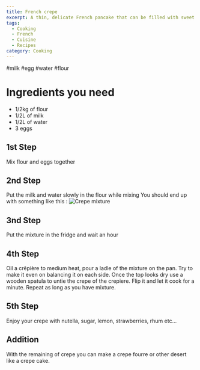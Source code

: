 ```yaml
---
title: French crepe
excerpt: A thin, delicate French pancake that can be filled with sweet or savory ingredients—perfect for any time of day.
tags:
  - Cooking
  - French
  - Cuisine
  - Recipes
category: Cooking
---
```

#milk #egg #water #flour
# Ingredients you need
- 1/2kg of flour
- 1/2L of milk
- 1/2L of water
- 3 eggs

## 1st Step
Mix flour and eggs together
## 2nd Step
Put the milk and water slowly in the flour while mixing
You should end up with something like this : 
![Crepe mixture](Crepe%20mixture.png)
## 3nd Step
Put the mixture in the fridge and wait an hour
## 4th Step
Oil a crêpière to medium heat, pour a ladle of the mixture on the pan.
Try to make it even on balancing it on each side. Once the top looks dry use a wooden spatula to untie the crepe of the crepiere. Flip it and let it cook for a minute. Repeat as long as you have mixture.
## 5th Step
Enjoy your crepe with nutella, sugar, lemon, strawberries, rhum etc...

## Addition
With the remaining of crepe you can make a crepe fourre or other desert like a crepe cake.